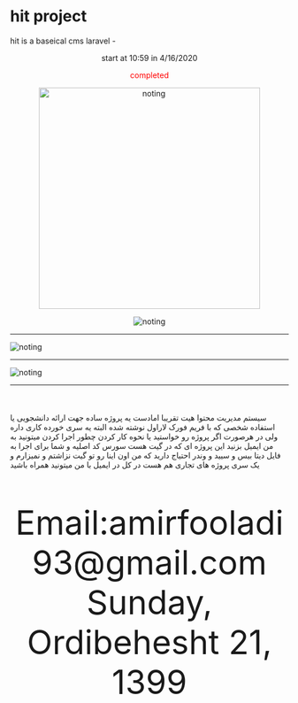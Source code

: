 # hit project 

hit is a  baseical cms laravel  - 
<center> </center>
<p align="center">start at 10:59 in 4/16/2020</p>
<p align="center" style="color: #ff0000"> completed</p>
<p align="center">
 
 <img alt="noting"  title="!" width="400" src="https://en.pimg.jp/055/077/640/1/55077640.jpg">
 </p>
 <p align="center">
 
 <img alt="noting"  title="!"  src="https://imgur.com/EFHYHcy.jpg">
 </p>
 <p align="center">
 <hr>
 <img alt="noting"  title="!"  src="https://imgur.com/ZbIkQ9p.jpg">
 </p>
 <p align="center">
 <hr>
 <img alt="noting"  title="!" src="https://imgur.com/MZVLAwS.jpg">
 </p>
 <hr>
<p align="center" style="font-size: 50px" dir="rtl">
 
 سیستم مدیریت محتوا هیت تقریبا امادست یه پروژه ساده جهت ارائه دانشجویی یا استفاده شخصی که با فریم فورک لاراول نوشته شده البته یه سری خورده کاری داره ولی در هرصورت اگر پروژه رو خواستید یا نحوه کار کردن چطور اجرا کردن میتونید به من ایمیل بزنید این پروژه ای که در گیت هست سورس کد اصلیه و شما برای اجرا به فایل دیتا بیس و سیید و وندر احتیاج دارید که من اون اینا رو تو گیت نزاشتم و نمیزارم و یک سری پروژه های تجاری هم هست در کل در ایمیل با من میتونید همراه باشید   

</p>
<p align="center" style="font-size: 60px">
  Email:amirfooladi93@gmail.com</br>
 Sunday, Ordibehesht 21, 1399
  </p>
